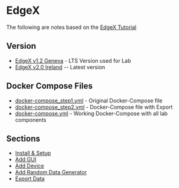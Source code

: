 # EdgeX 

The following are notes based on the [EdgeX Tutorial](https://jonamiki.com/wp-content/uploads/2020/08/EdgeX-Foundry-tutorial-ver1.1.pdf) 

## Version
* [EdgeX v1.2 Geneva](https://docs.edgexfoundry.org/1.2/getting-started/quick-start/) - LTS Version used for Lab 
* [EdgeX v2.0 Ireland](https://docs.edgexfoundry.org/2.0/getting-started/quick-start/) -- Latest version

## Docker Compose Files
* [docker-compose_step1.yml](docker-compose_step1.yml) - Original Docker-Compose file 
* [docker-compose_step2.yml](docker-compose_step2.yml) - Docker-Compose file with Export 
* [docker-compose.yml](docker-compose.yml) - Working Docker-Compose with all lab components 

## Sections 
* [Install & Setup](Lab_Install.md) 
* [Add GUI](Lab_GUI.md) 
* [Add Device](Lab_Device.md)
* [Add Random Data Generator](Lab_Random.md) 
* [Export Data](Lab_Export.md) 


